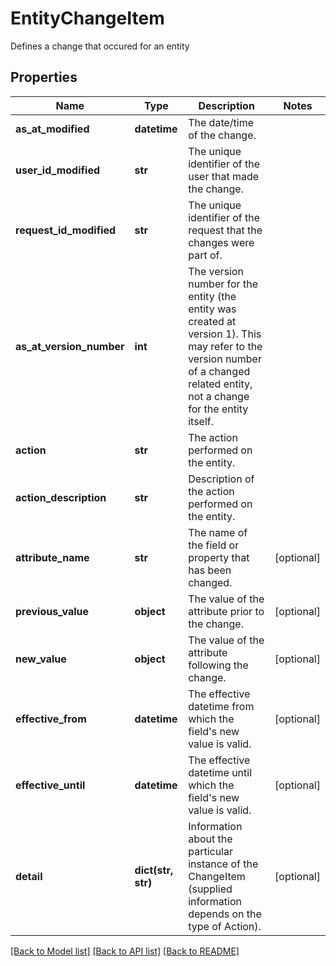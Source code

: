 # EntityChangeItem

Defines a change that occured for an entity

## Properties
Name | Type | Description | Notes
------------ | ------------- | ------------- | -------------
**as_at_modified** | **datetime** | The date/time of the change. | 
**user_id_modified** | **str** | The unique identifier of the user that made the change. | 
**request_id_modified** | **str** | The unique identifier of the request that the changes were part of. | 
**as_at_version_number** | **int** | The version number for the entity (the entity was created at version 1). This may refer to the version number of a changed related entity, not a change for the entity itself. | 
**action** | **str** | The action performed on the entity. | 
**action_description** | **str** | Description of the action performed on the entity. | 
**attribute_name** | **str** | The name of the field or property that has been changed. | [optional] 
**previous_value** | **object** | The value of the attribute prior to the change. | [optional] 
**new_value** | **object** | The value of the attribute following the change. | [optional] 
**effective_from** | **datetime** | The effective datetime from which the field&#39;s new value is valid. | [optional] 
**effective_until** | **datetime** | The effective datetime until which the field&#39;s new value is valid. | [optional] 
**detail** | **dict(str, str)** | Information about the particular instance of the ChangeItem (supplied information depends on the type of Action). | [optional] 

[[Back to Model list]](../README.md#documentation-for-models) [[Back to API list]](../README.md#documentation-for-api-endpoints) [[Back to README]](../README.md)


